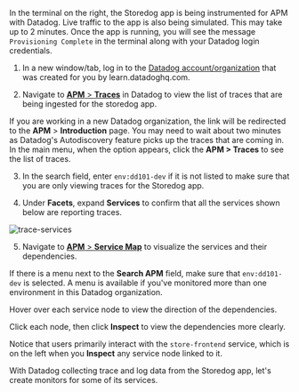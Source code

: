 In the terminal on the right, the Storedog app is being instrumented for APM with Datadog. Live traffic to the app is also being simulated. This may take up to 2 minutes. Once the app is running, you will see the message `Provisioning Complete` in the terminal along with your Datadog login credentials.

1. In a new window/tab, log in to the <a href="https://app.datadoghq.com/account/login" target="_datadog">Datadog account/organization</a> that was created for you by learn.datadoghq.com.

2. Navigate to <a href="https://app.datadoghq.com/apm/traces" target="_datadog">**APM** > **Traces**</a> in Datadog to view the list of traces that are being ingested for the storedog app. 

  If you are working in a new Datadog organization, the link will be redirected to the **APM** > **Introduction** page. You may need to wait about two minutes as Datadog's Autodiscovery feature picks up the traces that are coming in. In the main menu, when the option appears, click the **APM > Traces** to see the list of traces.

3. In the search field, enter `env:dd101-dev` if it is not listed to make sure that you are only viewing traces for the Storedog app. 

4. Under **Facets**, expand **Services** to confirm that all the services shown below are reporting traces. 

  ![trace-services](fixapp/assets/trace-services.png)

5. Navigate to <a href="https://app.datadoghq.com/apm/map?env=dd101-dev" target="_datadog">**APM** > **Service Map**</a> to visualize the services and their dependencies. 

  If there is a menu next to the **Search APM** field, make sure that `env:dd101-dev` is selected. A menu is available if you've monitored more than one environment in this Datadog organization. 
  
  Hover over each service node to view the direction of the dependencies. 
  
  Click each node, then click **Inspect** to view the dependencies more clearly. <p> Notice that users primarily interact with the `store-frontend` service, which is on the left when you **Inspect** any service node linked to it.

With Datadog collecting trace and log data from the Storedog app, let's create monitors for some of its services.
